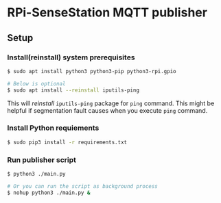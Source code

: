 RPi-SenseStation MQTT publisher
===============================

## Setup
### Install(reinstall) system prerequisites
```sh
$ sudo apt install python3 python3-pip python3-rpi.gpio

# Below is optional
$ sudo apt install --reinstall iputils-ping
```
This will *reinstall* `iputils-ping` package for `ping` command. This might be helpful if segmentation fault causes when you execute `ping` command.

### Install Python requiements
```sh
$ sudo pip3 install -r requirements.txt
```

### Run publisher script
```sh
$ python3 ./main.py

# Or you can run the script as background process
$ nohup python3 ./main.py &
```
